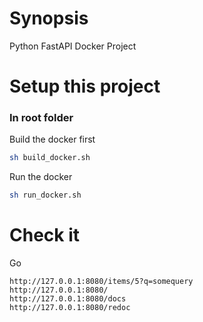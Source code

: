 # Synopsis

Python FastAPI Docker Project

# Setup this project 

### In root folder

Build the docker first

```bash 
sh build_docker.sh 
```

Run the docker 

```bash 
sh run_docker.sh 
```

# Check it

Go 
```
http://127.0.0.1:8080/items/5?q=somequery
http://127.0.0.1:8080/
http://127.0.0.1:8080/docs
http://127.0.0.1:8080/redoc 
```




